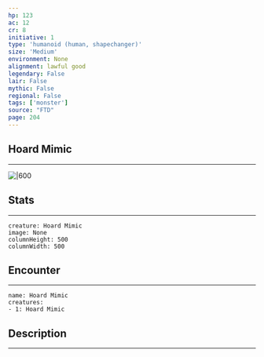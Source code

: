 ```yaml
---
hp: 123
ac: 12
cr: 8
initiative: 1
type: 'humanoid (human, shapechanger)'    
size: 'Medium'
environment: None
alignment: lawful good
legendary: False
lair: False
mythic: False
regional: False
tags: ['monster']
source: "FTD"
page: 204
---
```


## Hoard Mimic
---

![|600](D:/Program%20Files/5e.tools/img/bestiary/FTD/Hoard%20Mimic.webp)

## Stats
---

```statblock
creature: Hoard Mimic
image: None
columnHeight: 500
columnWidth: 500
```

## Encounter
---

```encounter-table
name: Hoard Mimic
creatures:
- 1: Hoard Mimic
```

## Description
---





